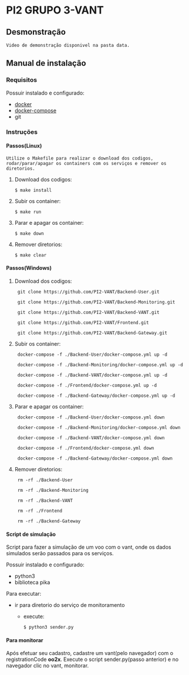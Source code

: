 # PI2 GRUPO 3-VANT


## Desmonstração
    Video de demonstração disponivel na pasta data.

## Manual de instalação

### Requisitos
  Possuir instalado e configurado:
  - [docker](./data/P2_Monitoring.mp4)
  - [docker-compose](https://docs.docker.com/compose/install/)
  - git

### Instruções

####  Passos(Linux)
	Utilize o Makefile para realizar o download dos codigos, rodar/parar/apagar os containers com os serviços e remover os diretorios.
1. Download dos codigos:

    ``$ make install`` 

2. Subir os container:

    ``$ make run``

3. Parar e apagar os container:

    ``$ make down`` 

4. Remover diretorios:

    ``$ make clear`` 

#### Passos(Windows)
  
  1. Download dos codigos:

          git clone https://github.com/PI2-VANT/Backend-User.git

          git clone https://github.com/PI2-VANT/Backend-Monitoring.git

          git clone https://github.com/PI2-VANT/Backend-VANT.git

          git clone https://github.com/PI2-VANT/Frontend.git
          
          git clone https://github.com/PI2-VANT/Backend-Gateway.git

    

2. Subir os container:

        docker-compose -f ./Backend-User/docker-compose.yml up -d

        docker-compose -f ./Backend-Monitoring/docker-compose.yml up -d

        docker-compose -f ./Backend-VANT/docker-compose.yml up -d

        docker-compose -f ./Frontend/docker-compose.yml up -d

        docker-compose -f ./Backend-Gateway/docker-compose.yml up -d


3. Parar e apagar os container:


        docker-compose -f ./Backend-User/docker-compose.yml down

        docker-compose -f ./Backend-Monitoring/docker-compose.yml down

        docker-compose -f ./Backend-VANT/docker-compose.yml down

        docker-compose -f ./Frontend/docker-compose.yml down

        docker-compose -f ./Backend-Gateway/docker-compose.yml down

	

4. Remover diretorios:


        rm -rf ./Backend-User

        rm -rf ./Backend-Monitoring

        rm -rf ./Backend-VANT

        rm -rf ./Frontend

        rm -rf ./Backend-Gateway


#### Script de simulação

Script para fazer a simulação de um voo com o vant, onde os dados simulados serão passados para os serviços.

Possuir instalado e configurado:
- python3
- biblioteca pika 

Para executar:
- ir para diretorio do serviço de monitoramento
    
    - execute:
        
        ```$ python3 sender.py```


#### Para monitorar

Após efetuar seu cadastro, cadastre um vant(pelo navegador) com o registrationCode **oo2x**. Execute o script sender.py(passo anterior) e no navegador clic no vant, monitorar.